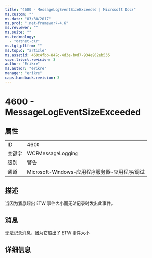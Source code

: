 ```yaml
---
title: "4600 - MessageLogEventSizeExceeded | Microsoft Docs"
ms.custom: ""
ms.date: "03/30/2017"
ms.prod: ".net-framework-4.6"
ms.reviewer: ""
ms.suite: ""
ms.technology: 
  - "dotnet-clr"
ms.tgt_pltfrm: ""
ms.topic: "article"
ms.assetid: 469c4fbb-847c-4d3e-b8d7-934e952eb535
caps.latest.revision: 3
author: "Erikre"
ms.author: "erikre"
manager: "erikre"
caps.handback.revision: 3
---
```

# 4600 - MessageLogEventSizeExceeded
## 属性  
  
|||  
|-|-|  
|ID|4600|  
|关键字|WCFMessageLogging|  
|级别|警告|  
|通道|Microsoft\-Windows\-应用程序服务器\-应用程序\/调试|  
  
## 描述  
 当因为消息超出 ETW 事件大小而无法记录时发出此事件。  
  
## 消息  
 无法记录消息，因为它超出了 ETW 事件大小  
  
## 详细信息